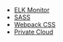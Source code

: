 * [ELK Monitor](html/elk-monitor.html)
* [SASS](html/sass.html)
* [Webpack CSS](html/webpack-css.html)
* [Private Cloud](html/private-cloud.html)